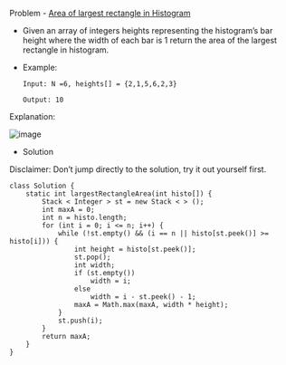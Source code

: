 Problem - [Area of largest rectangle in Histogram](https://leetcode.com/problems/largest-rectangle-in-histogram/)

- Given an array of integers heights representing the histogram’s bar height where the width of each bar is 1  return the area of the largest rectangle in histogram.

- Example:

      Input: N =6, heights[] = {2,1,5,6,2,3}
 
      Output: 10

Explanation:

![image](https://user-images.githubusercontent.com/101946115/209967689-9187dd0d-34db-4b35-bb78-fdfbb56ee4b0.png)

- Solution

Disclaimer: Don’t jump directly to the solution, try it out yourself first.

```
class Solution {
    static int largestRectangleArea(int histo[]) {
        Stack < Integer > st = new Stack < > ();
        int maxA = 0;
        int n = histo.length;
        for (int i = 0; i <= n; i++) {
            while (!st.empty() && (i == n || histo[st.peek()] >= histo[i])) {
                int height = histo[st.peek()];
                st.pop();
                int width;
                if (st.empty())
                    width = i;
                else
                    width = i - st.peek() - 1;
                maxA = Math.max(maxA, width * height);
            }
            st.push(i);
        }
        return maxA;
    }
}
```

